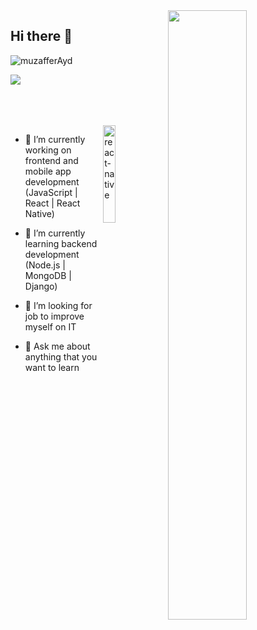 <img src="https://github-readme-stats.vercel.app/api?username=muzafferAyd&show_icons=true&theme=prussian" align='right' width="50%">

## Hi there 👋
<p align="left"> <img src="https://komarev.com/ghpvc/?username=muzafferAyd" alt="muzafferAyd" /> </p>

[![](https://img.shields.io/badge/linkedin-%230077B5.svg?&style=for-the-badge&logo=linkedin&logoColor=white)](https://www.linkedin.com/in/muzaffer-aydogdu/)

<br>
<br>
<br>

<img src="./animation_500_kd7ngokt.gif" alt="react-native" width="20%" height="20%" align="right">

- 🔭 I’m currently working on frontend and mobile app development (JavaScript | React | React Native)
- 🌱 I’m currently learning backend development (Node.js | MongoDB | Django)
- 👯 I’m looking for job to improve myself on IT

- 💬 Ask me about anything that you want to learn

